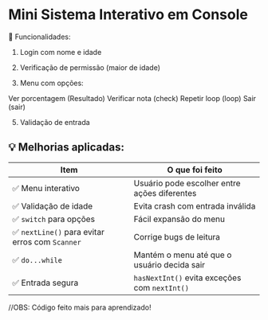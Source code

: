 # Mini Sistema Interativo em Console

🧩 Funcionalidades:

1. Login com nome e idade

2. Verificação de permissão (maior de idade)

3. Menu com opções:

  Ver porcentagem (Resultado)
  Verificar nota (check)
  Repetir loop (loop)
  Sair (sair)

5. Validação de entrada

## 💡 Melhorias aplicadas:
| Item                                           | O que foi feito                               |
| ---------------------------------------------- | --------------------------------------------- |
| ✅ Menu interativo                              | Usuário pode escolher entre ações diferentes  |
| ✅ Validação de idade                           | Evita crash com entrada inválida              |
| ✅ `switch` para opções                         | Fácil expansão do menu                        |
| ✅ `nextLine()` para evitar erros com `Scanner` | Corrige bugs de leitura                       |
| ✅ `do...while`                                 | Mantém o menu até que o usuário decida sair   |
| ✅ Entrada segura                               | `hasNextInt()` evita exceções com `nextInt()` |

//OBS: Código feito mais para aprendizado!

